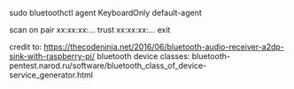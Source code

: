 sudo bluetoothctl
agent KeyboardOnly
default-agent


scan on
pair xx:xx:xx:...
trust xx:xx:xx:...
exit

credit to: https://thecodeninja.net/2016/06/bluetooth-audio-receiver-a2dp-sink-with-raspberry-pi/
bluetooth device classes: bluetooth-pentest.narod.ru/software/bluetooth_class_of_device-service_generator.html
